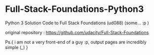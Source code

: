 # Full-Stack-Foundations-Python3
Python 3 Solution Code to Full Stack Foundations (ud088) (some... :p )

original repository : https://github.com/udacity/Full-Stack-Foundations

Ps.{ i am not a very front-end of a guy :p, output pages are incredibly simple (*_*) }
